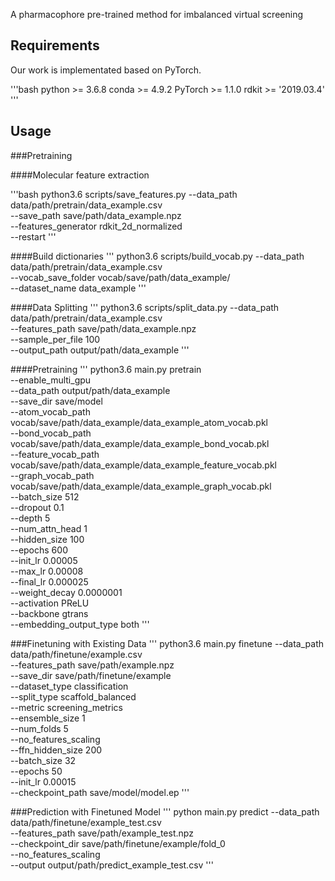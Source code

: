 
A pharmacophore pre-trained method for imbalanced virtual screening

## Requirements
Our work is implementated based on PyTorch.

'''bash
python >= 3.6.8
conda >= 4.9.2
PyTorch >= 1.1.0
rdkit >= '2019.03.4'
'''

## Usage

###Pretraining

####Molecular feature extraction

'''bash
python3.6 scripts/save_features.py --data_path data/path/pretrain/data_example.csv \
                                   --save_path save/path/data_example.npz \
                                   --features_generator rdkit_2d_normalized \
                                   --restart
'''

####Build dictionaries
'''
python3.6 scripts/build_vocab.py --data_path data/path/pretrain/data_example.csv  \
                                --vocab_save_folder vocab/save/path/data_example/  \
                                --dataset_name data_example
'''

####Data Splitting
'''
python3.6 scripts/split_data.py --data_path data/path/pretrain/data_example.csv  \
                             --features_path save/path/data_example.npz  \
                             --sample_per_file 100  \
                             --output_path output/path/data_example
'''

####Pretraining
'''
python3.6 main.py pretrain \
               --enable_multi_gpu \
               --data_path output/path/data_example \
               --save_dir save/model \
               --atom_vocab_path vocab/save/path/data_example/data_example_atom_vocab.pkl \
               --bond_vocab_path vocab/save/path/data_example/data_example_bond_vocab.pkl \
               --feature_vocab_path vocab/save/path/data_example/data_example_feature_vocab.pkl \
               --graph_vocab_path vocab/save/path/data_example/data_example_graph_vocab.pkl \
               --batch_size 512 \
               --dropout 0.1 \
               --depth 5 \
               --num_attn_head 1 \
               --hidden_size 100 \
               --epochs 600 \
               --init_lr 0.00005 \
               --max_lr 0.00008 \
               --final_lr 0.000025 \
               --weight_decay 0.0000001 \
               --activation PReLU \
               --backbone gtrans \
               --embedding_output_type both
'''

###Finetuning with Existing Data
'''
python3.6 main.py finetune --data_path data/path/finetune/example.csv \
                        --features_path save/path/example.npz \
                        --save_dir save/path/finetune/example \
                        --dataset_type classification \
                        --split_type scaffold_balanced \
                        --metric screening_metrics \
                        --ensemble_size 1 \
                        --num_folds 5 \
                        --no_features_scaling \
                        --ffn_hidden_size 200 \
                        --batch_size 32 \
                        --epochs 50 \
                        --init_lr 0.00015 \
                        --checkpoint_path save/model/model.ep 
'''

###Prediction with Finetuned Model
'''
python main.py predict --data_path data/path/finetune/example_test.csv \
              --features_path save/path/example_test.npz \
              --checkpoint_dir save/path/finetune/example/fold_0 \
              --no_features_scaling \
              --output output/path/predict_example_test.csv
'''
